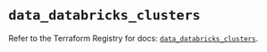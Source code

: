 # `data_databricks_clusters`

Refer to the Terraform Registry for docs: [`data_databricks_clusters`](https://registry.terraform.io/providers/databricks/databricks/1.39.0/docs/data-sources/clusters).
